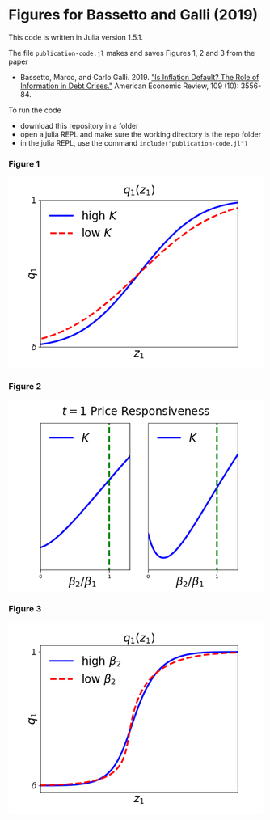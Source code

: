 # Figures for Bassetto and Galli (2019)

This code is written in Julia version 1.5.1.

The file `publication-code.jl` makes and saves Figures 1, 2 and 3 from the paper

- Bassetto, Marco, and Carlo Galli. 2019. ["Is Inflation Default? The Role of Information in Debt Crises."](https://www.aeaweb.org/articles?id=10.1257/aer.20170721) American Economic Review, 109 (10): 3556-84.

To run the code
- download this repository in a folder
- open a julia REPL and make sure the working directory is the repo folder
- in the julia REPL, use the command
`include("publication-code.jl")`

### Figure 1

![Figure 1](fig1.png)

### Figure 2

![Figure 2](fig2.png)


### Figure 3

![Figure 3](fig3.png)







